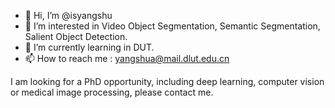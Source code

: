 - 👋 Hi, I’m @isyangshu
- 👀 I’m interested in Video Object Segmentation, Semantic Segmentation, Salient Object Detection.
- 🌱 I’m currently learning in DUT.
- 📫 How to reach me : yangshua@mail.dlut.edu.cn

<!---
isyangshu/isyangshu is a ✨ special ✨ repository because its `README.md` (this file) appears on your GitHub profile.
You can click the Preview link to take a look at your changes.
--->

I am looking for a PhD opportunity, including deep learning, computer vision or medical image processing, please contact me.
